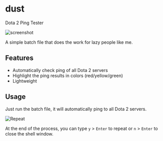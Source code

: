 # dust
Dota 2 Ping Tester

![screenshot](https://cloud.githubusercontent.com/assets/24779254/21515406/f6768c68-cd01-11e6-8df7-e3224ccf7d47.png)

A simple batch file that does the work for lazy people like me.

## Features
- Automatically check ping of all Dota 2 servers
- Highlight the ping results in colors (red/yellow/green)
- Lightweight

## Usage
Just run the batch file, it will automatically ping to all Dota 2 servers.

![Repeat](https://cloud.githubusercontent.com/assets/24779254/21515377/a6663e1c-cd01-11e6-87eb-a30609fa434b.png)

At the end of the process, you can type `y` > `Enter` to repeat or `n` > `Enter` to close the shell window.
